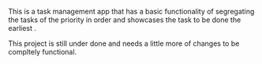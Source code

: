 This is a task management app that has a basic functionality of segregating the tasks of the priority in order and showcases the task to be done the earliest . 

This project is still under done and needs a little more of changes to be compltely functional.
